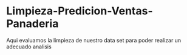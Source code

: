 # Limpieza-Predicion-Ventas-Panaderia
Aqui evaluamos la limpieza de nuestro data set para poder realizar un adecuado analisis
